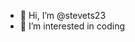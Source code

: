 - 👋 Hi, I’m @stevets23
- 👀 I’m interested in coding

<!---
stevets23/stevets23 is a ✨ special ✨ repository because its `README.md` (this file) appears on your GitHub profile.
You can click the Preview link to take a look at your changes.
--->
